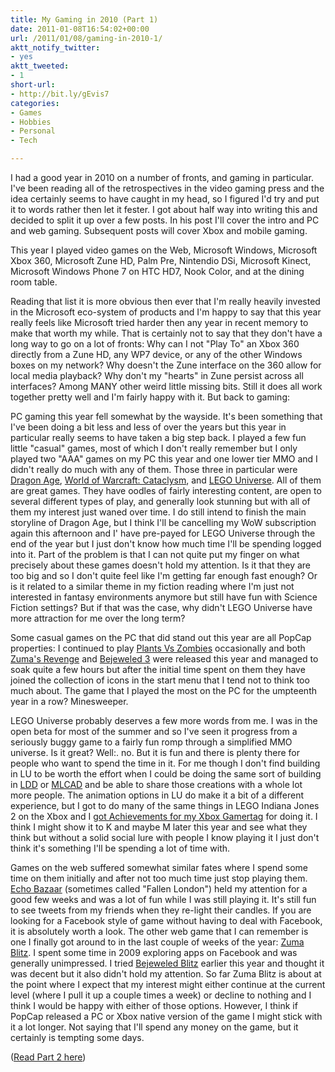 ```yaml
---
title: My Gaming in 2010 (Part 1)
date: 2011-01-08T16:54:02+00:00
url: /2011/01/08/gaming-in-2010-1/
aktt_notify_twitter:
- yes
aktt_tweeted:
- 1
short-url:
- http://bit.ly/gEvis7
categories:
- Games
- Hobbies
- Personal
- Tech

---
```

<div class='microid-mailto+http:sha1:7046e66b842fc7080013194a19d94dc087bcd9b7'>

I had a good year in 2010 on a number of fronts, and gaming in particular. I've been reading all of the retrospectives in the video gaming press and the idea certainly seems to have caught in my head, so I figured I'd try and put it to words rather then let it fester. I got about half way into writing this and decided to split it up over a few posts. In his post I'll cover the intro and PC and web gaming. Subsequent posts will cover Xbox and mobile gaming.

This year I played video games on the Web, Microsoft Windows, Microsoft Xbox 360, Microsoft Zune HD, Palm Pre, Nintendio DSi, Microsoft Kinect, Microsoft Windows Phone 7 on HTC HD7, Nook Color, and at the dining room table.

Reading that list it is more obvious then ever that I'm really heavily invested in the Microsoft eco-system of products and I'm happy to say that this year really feels like Microsoft tried harder then any year in recent memory to make that worth my while. That is certainly not to say that they don't have a long way to go on a lot of fronts: Why can I not "Play To" an Xbox 360 directly from a Zune HD, any WP7 device, or any of the other Windows boxes on my network? Why doesn't the Zune interface on the 360 allow for local media playback? Why don't my "hearts" in Zune persist across all interfaces? Among MANY other weird little missing bits. Still it does all work together pretty well and I'm fairly happy with it. But back to gaming:

PC gaming this year fell somewhat by the wayside. It's been something that I've been doing a bit less and less of over the years but this year in particular really seems to have taken a big step back. I played a few fun little "casual" games, most of which I don't really remember but I only played two "AAA" games on my PC this year and one lower tier MMO and I didn't really do much with any of them. Those three in particular were [Dragon Age](http://dragonage.bioware.com/dao/), [World of Warcraft: Cataclysm](http://www.worldofwarcraft.com), and [LEGO Universe](http://legouniverse.com). All of them are great games. They have oodles of fairly interesting content, are open to several different types of play, and generally look stunning but with all of them my interest just waned over time. I do still intend to finish the main storyline of Dragon Age, but I think I'll be cancelling my WoW subscription again this afternoon and I' have pre-payed for LEGO Universe through the end of the year but I just don't know how much time I'll be spending logged into it. Part of the problem is that I can not quite put my finger on what precisely about these games doesn't hold my attention. Is it that they are too big and so I don't quite feel like I'm getting far enough fast enough? Or is it related to a similar theme in my fiction reading where I'm just not interested in fantasy environments anymore but still have fun with Science Fiction settings? But if that was the case, why didn't LEGO Universe have more attraction for me over the long term?

Some casual games on the PC that did stand out this year are all PopCap properties: I continued to play [Plants Vs Zombies](http://popcap.com/games/pvz?mid=pvz_pc_en_full) occasionally and both [Zuma's Revenge](http://popcap.com/games/zumasrevenge?mid=zumasrevenge_pc_en_full) and [Bejeweled 3](http://popcap.com/games/bejeweled3?mid=bejeweled3_pc_en_full) were released this year and managed to soak quite a few hours but after the initial time spent on them they have joined the collection of icons in the start menu that I tend not to think too much about. The game that I played the most on the PC for the umpteenth year in a row? Minesweeper.

LEGO Universe probably deserves a few more words from me. I was in the open beta for most of the summer and so I've seen it progress from a seriously buggy game to a fairly fun romp through a simplified MMO universe. Is it great? Well:. no. But it is fun and there is plenty there for people who want to spend the time in it. For me though I don't find building in LU to be worth the effort when I could be doing the same sort of building in [LDD](http://ldd.lego.com) or [MLCAD](http://mlcad.lm-software.com/) and be able to share those creations with a whole lot more people. The animation options in LU do make it a bit of a different experience, but I got to do many of the same things in LEGO Indiana Jones 2 on the Xbox and I [got Achievements for my Xbox Gamertag](http://live.xbox.com/en-US/GameCenter/Achievements?titleId=1279330285) for doing it. I think I might show it to K and maybe M later this year and see what they think but without a solid social lure with people I know playing it I just don't think it's something I'll be spending a lot of time with.

Games on the web suffered somewhat similar fates where I spend some time on them initially and after not too much time just stop playing them. [Echo Bazaar](http://echobazaar.failbettergames.com/) (sometimes called "Fallen London") held my attention for a good few weeks and was a lot of fun while I was still playing it. It's still fun to see tweets from my friends when they re-light their candles. If you are looking for a Facebook style of game without having to deal with Facebook, it is absolutely worth a look. The other web game that I can remember is one I finally got around to in the last couple of weeks of the year: [Zuma Blitz](http://apps.facebook.com/zumablitz/). I spent some time in 2009 exploring apps on Facebook and was generally unimpressed. I tried [Bejeweled Blitz](http://apps.facebook.com/bejeweledblitz/) earlier this year and thought it was decent but it also didn't hold my attention. So far Zuma Blitz is about at the point where I expect that my interest might either continue at the current level (where I pull it up a couple times a week) or decline to nothing and I think I would be happy with either of those options. However, I think if PopCap released a PC or Xbox native version of the game I might stick with it a lot longer. Not saying that I'll spend any money on the game, but it certainly is tempting some days.

([Read Part 2 here](http://www.cavort.org/2011/01/09/gaming-in-2010-2/))

